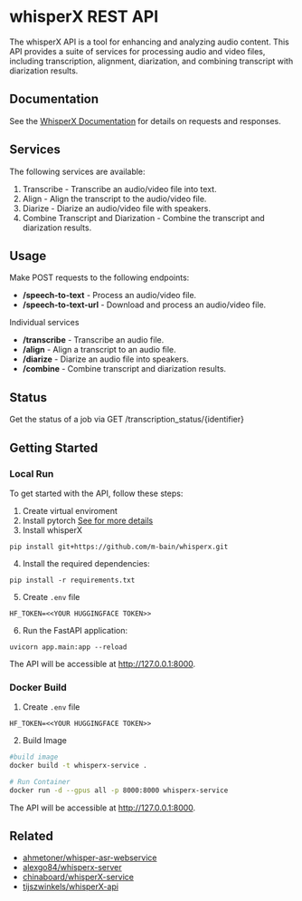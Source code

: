 # whisperX REST API

The whisperX API is a tool for enhancing and analyzing audio content. This API provides a suite of services for processing audio and video files, including transcription, alignment, diarization, and combining transcript with diarization results.

## Documentation

See the [WhisperX Documentation](https://github.com/m-bain/whisperX) for details on requests and responses.

## Services

The following services are available:

1. Transcribe - Transcribe an audio/video file into text.
2. Align - Align the transcript to the audio/video file. 
3. Diarize - Diarize an audio/video file with speakers.
4. Combine Transcript and Diarization - Combine the transcript and diarization results.


## Usage

Make POST requests to the following endpoints:

- **/speech-to-text** - Process an audio/video file.
- **/speech-to-text-url** - Download and process an audio/video file.

Individual services
- **/transcribe** - Transcribe an audio file. 
- **/align** - Align a transcript to an audio file.
- **/diarize** - Diarize an audio file into speakers.
- **/combine** - Combine transcript and diarization results.

## Status

Get the status of a job via GET /transcription_status/{identifier}

## Getting Started

### Local Run

To get started with the API, follow these steps:

1. Create virtual enviroment
2. Install pytorch [See for more details](https://pytorch.org/)
3. Install whisperX

```
pip install git+https://github.com/m-bain/whisperx.git
```
4. Install the required dependencies:
```
pip install -r requirements.txt
```
5. Create `.env` file

```
HF_TOKEN=<<YOUR HUGGINGFACE TOKEN>>
```

6. Run the FastAPI application:

```
uvicorn app.main:app --reload
```
The API will be accessible at http://127.0.0.1:8000.

### Docker Build

1. Create `.env` file

```
HF_TOKEN=<<YOUR HUGGINGFACE TOKEN>>
```

2. Build Image

```sh
#build image
docker build -t whisperx-service .

# Run Container
docker run -d --gpus all -p 8000:8000 whisperx-service
```
The API will be accessible at http://127.0.0.1:8000.

## Related
- [ahmetoner/whisper-asr-webservice](https://github.com/ahmetoner/whisper-asr-webservice)
- [alexgo84/whisperx-server](https://github.com/alexgo84/whisperx-server)
- [chinaboard/whisperX-service](https://github.com/chinaboard/whisperX-service)
- [tijszwinkels/whisperX-api](https://github.com/tijszwinkels/whisperX-api)